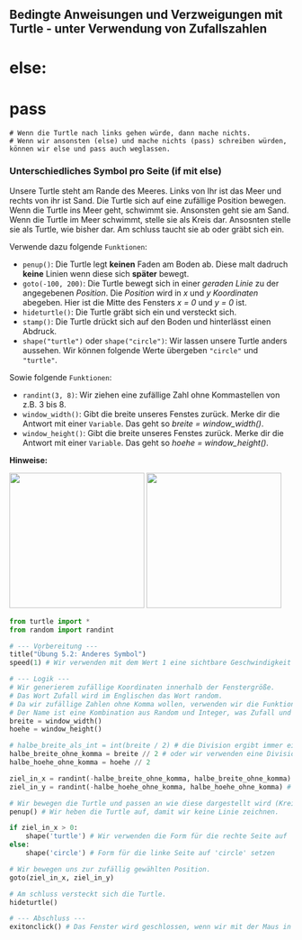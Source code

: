 ## Bedingte Anweisungen und Verzweigungen mit Turtle - unter Verwendung von Zufallszahlen 
# else:
#     pass
    # Wenn die Turtle nach links gehen würde, dann mache nichts.
    # Wenn wir ansonsten (else) und mache nichts (pass) schreiben würden, können wir else und pass auch weglassen.


### Unterschiedliches Symbol pro Seite (if mit else)
Unsere Turtle steht am Rande des Meeres. Links von Ihr ist das Meer und rechts von ihr ist Sand. Die Turtle sich auf eine zufällige Position bewegen. Wenn die Turtle ins Meer geht, schwimmt sie. Ansonsten geht sie am Sand. Wenn die Turtle im Meer schwimmt, stelle sie als Kreis dar. Ansosnten stelle sie als Turtle, wie bisher dar. Am schluss taucht sie ab oder gräbt sich ein.

Verwende dazu folgende ``Funktionen``:
* ``penup()``: Die Turtle legt **keinen** Faden am Boden ab. Diese malt dadruch **keine** Linien wenn diese sich **später** bewegt.
* ``goto(-100, 200)``: Die Turtle bewegt sich in einer *geraden Linie* zu der angegebenen *Position*. Die *Position* wird in *x* und *y* *Koordinaten* abegeben. Hier ist die Mitte des Fensters *x = 0* und *y = 0* ist.
* ``hideturtle()``: Die Turtle gräbt sich ein und versteckt sich.
* ``stamp()``: Die Turtle drückt sich auf den Boden und hinterlässt einen Abdruck.
* ``shape("turtle")`` oder ``shape("circle")``: Wir lassen unsere Turtle anders aussehen. Wir können folgende Werte übergeben ``"circle"`` und ``"turtle"``. 

Sowie folgende ``Funktionen``:
* ``randint(3, 8)``: Wir ziehen eine zufällige Zahl ohne Kommastellen von z.B. 3 bis 8.
* ``window_width()``: Gibt die breite unseres Fenstes zurück. Merke dir die Antwort mit einer ``Variable``. Das geht so *breite = window_width()*.
* ``window_height()``: Gibt die breite unseres Fenstes zurück. Merke dir die Antwort mit einer ``Variable``. Das geht so *hoehe = window_height()*.

**Hinweise:**
<div style="text-align: left;">
    <img style="" height="240" width="240" src="../images/2.2-left.gif">
    <img style="" height="240" width="240" src="../images/2.2-right.gif">
</div>

```python
from turtle import *
from random import randint

# --- Vorbereitung ---
title("Übung 5.2: Anderes Symbol")
speed(1) # Wir verwenden mit dem Wert 1 eine sichtbare Geschwindigkeit der Turtle.

# --- Logik ---
# Wir generierem zufällige Koordinaten innerhalb der Fenstergröße.
# Das Wort Zufall wird im Englischen das Wort random. 
# Da wir zufällige Zahlen ohne Komma wollen, verwenden wir die Funktion randint.
# Der Name ist eine Kombination aus Random und Integer, was Zufall und Zahl ohne Komma bedeutet.
breite = window_width()
hoehe = window_height()

# halbe_breite_als_int = int(breite / 2) # die Division ergibt immer eine Kommazahl, auch wenn wir 4 / 2 = 2.0 rechnen.
halbe_breite_ohne_komma = breite // 2 # oder wir verwenden eine Division, wo eine Zahl ohne Komma rauskommt.
halbe_hoehe_ohne_komma = hoehe // 2

ziel_in_x = randint(-halbe_breite_ohne_komma, halbe_breite_ohne_komma) # hier darf keine Kommazahl übergeben werden!
ziel_in_y = randint(-halbe_hoehe_ohne_komma, halbe_hoehe_ohne_komma) # hier darf keine Kommazahl übergeben werden!

# Wir bewegen die Turtle und passen an wie diese dargestellt wird (Kreis oder Turtle). 
penup() # Wir heben die Turtle auf, damit wir keine Linie zeichnen.

if ziel_in_x > 0:
    shape('turtle') # Wir verwenden die Form für die rechte Seite auf 'turtle' setzen
else:
    shape('circle') # Form für die linke Seite auf 'circle' setzen

# Wir bewegen uns zur zufällig gewählten Position.
goto(ziel_in_x, ziel_in_y)

# Am schluss versteckt sich die Turtle.
hideturtle()

# --- Abschluss ---
exitonclick() # Das Fenster wird geschlossen, wenn wir mit der Maus in das Fenster klicken.
```